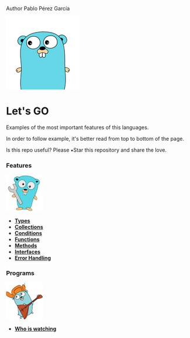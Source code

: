  Author Pablo Pérez García

![My image](img/gopher-main.png)    
 # Let's GO  
Examples of the most important features of this languages.

In order to follow example, it's better read from top to bottom of the page.

Is this repo useful? Please ⭑Star this repository and share the love.

### Features
![My image](img/features.jpg)    

* **[Types](features/src/politrons/Types_test.go)**
* **[Collections](features/src/politrons/Collections_test.go)**
* **[Conditions](features/src/politrons/Conditions_test.go)**
* **[Functions](features/src/politrons/Functions_test.go)** 
* **[Methods](features/src/politrons/Methods_test.go)**
* **[Interfaces](features/src/politrons/Interfaces_test.go)**
* **[Error Handling](features/src/politrons/ErrorHandling_test.go)**

### Programs
![My image](img/programs.jpg)    

* **[Who is watching](https://github.com/politrons/Who-is-watching)**